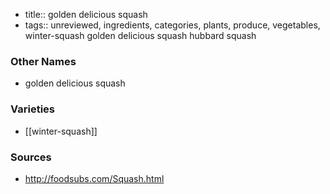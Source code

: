 - title:: golden delicious squash
- tags:: unreviewed, ingredients, categories, plants, produce, vegetables, winter-squash
golden delicious squash hubbard squash

### Other Names

* golden delicious squash

### Varieties

* [[winter-squash]]

### Sources
* http://foodsubs.com/Squash.html
